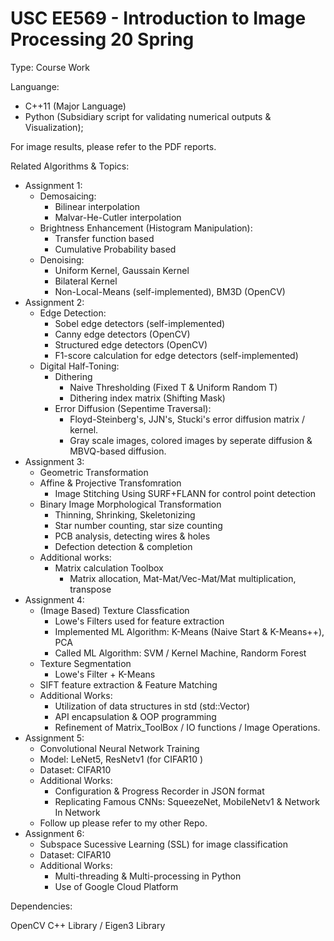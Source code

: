 # USC EE569 - Introduction to Image Processing 20 Spring

Type: Course Work

Languange:
  - C++11  (Major Language)
  - Python (Subsidiary script for validating numerical outputs & Visualization);

For image results, please refer to the PDF reports.

Related Algorithms & Topics:
  - Assignment 1:
    - Demosaicing:
      - Bilinear interpolation
      - Malvar-He-Cutler interpolation
    - Brightness Enhancement (Histogram Manipulation):
      - Transfer function based
      - Cumulative Probability based
    - Denoising:
      - Uniform Kernel, Gaussain Kernel
      - Bilateral Kernel
      - Non-Local-Means (self-implemented), BM3D (OpenCV)
  - Assignment 2:
    - Edge Detection:
      - Sobel edge detectors (self-implemented)
      - Canny edge detectors (OpenCV)
      - Structured edge detectors (OpenCV)
      - F1-score calculation for edge detectors (self-implemented)
    - Digital Half-Toning:
      - Dithering
        - Naive Thresholding (Fixed T & Uniform Random T)
        - Dithering index matrix (Shifting Mask)
      - Error Diffusion (Sepentime Traversal):
        - Floyd-Steinberg's, JJN's, Stucki's error diffusion matrix / kernel.
        - Gray scale images, colored images by seperate diffusion & MBVQ-based diffusion.
  - Assignment 3:
    - Geometric Transformation
    - Affine & Projective Transfomration
      - Image Stitching Using SURF+FLANN for control point detection
    - Binary Image Morphological Transformation
      - Thinning, Shrinking, Skeletonizing
      - Star number counting, star size counting
      - PCB analysis, detecting wires & holes
      - Defection detection & completion
    - Additional works:
      - Matrix calculation Toolbox
        - Matrix allocation, Mat-Mat/Vec-Mat/Mat multiplication, transpose
  - Assignment 4:
    - (Image Based) Texture Classfication
      - Lowe's Filters used for feature extraction
      - Implemented ML Algorithm: K-Means (Naive Start & K-Means++), PCA
      - Called ML Algorithm: SVM / Kernel Machine, Randorm Forest
    - Texture Segmentation
      - Lowe's Filter + K-Means
    - SIFT feature extraction & Feature Matching
    - Additional Works:
      - Utilization of data structures in std (std::Vector)
      - API encapsulation & OOP programming
      - Refinement of Matrix_ToolBox / IO functions / Image Operations.
  - Assignment 5:
    - Convolutional Neural Network Training
    - Model: LeNet5, ResNetv1 (for CIFAR10 )
    - Dataset: CIFAR10
    - Additional Works:
      - Configuration & Progress Recorder in JSON format
      - Replicating Famous CNNs: SqueezeNet, MobileNetv1 & Network In Network
    - Follow up please refer to my other Repo.
  - Assignment 6:
    - Subspace Sucessive Learning (SSL) for image classification
    - Dataset: CIFAR10
    - Additional Works:
      - Multi-threading & Multi-processing in Python
      - Use of Google Cloud Platform
      
Dependencies:

  OpenCV C++ Library / Eigen3 Library
